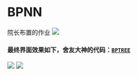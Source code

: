 # BPNN
院长布置的作业
![](https://github.com/zsh965866221/BPNN/blob/master/res/%E4%BD%9C%E4%B8%9A.png)

#### 最终界面效果如下，舍友大神的代码：[`BPTREE`](https://github.com/zsh965866221/BPNN/tree/master/%E8%88%8D%E5%8F%8B%E5%A4%A7%E7%A5%9E%E7%9A%84BP/BP_TREE)
![](https://github.com/zsh965866221/BPNN/blob/master/res/%E6%9C%80%E7%BB%88%E7%95%8C%E9%9D%A2.png)
![](https://github.com/zsh965866221/BPNN/blob/master/res/%E6%9C%80%E7%BB%88%E7%95%8C%E9%9D%A21.png)
